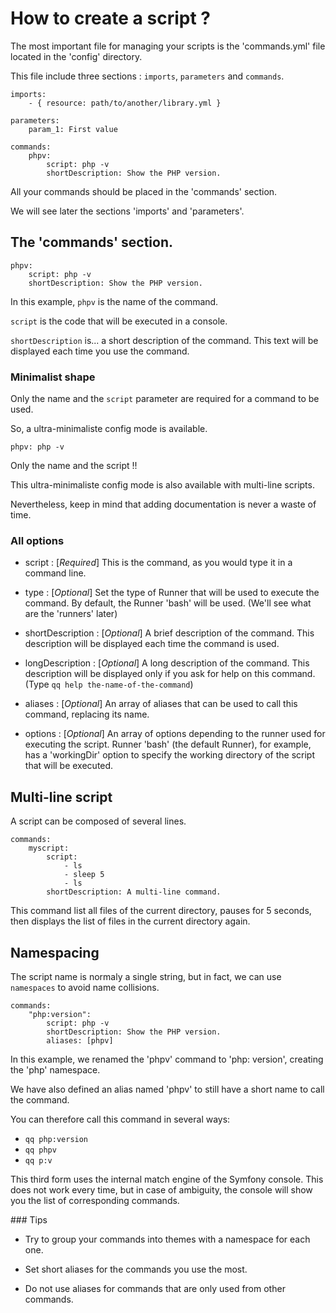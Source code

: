 # How to create a script ?

The most important file for managing your scripts is the 'commands.yml' file located in the 'config' directory.

This file include three sections : `imports`, `parameters` and `commands`.

```
imports:
    - { resource: path/to/another/library.yml }

parameters:
    param_1: First value

commands:
    phpv:
        script: php -v
        shortDescription: Show the PHP version.
```

All your commands should be placed in the 'commands' section.

We will see later the sections 'imports' and 'parameters'.

## The 'commands' section.

```
phpv:
    script: php -v
    shortDescription: Show the PHP version.
```

In this example, `phpv` is the name of the command.

`script` is the code that will be executed in a console.

`shortDescription` is... a short description of the command.
This text will be displayed each time you use the command.

### Minimalist shape

Only the name and the `script` parameter are required for a command to be used.

So, a ultra-minimaliste config mode is available.

```
phpv: php -v
```
Only the name and the script !!

This ultra-minimaliste config mode is also available with multi-line scripts.

Nevertheless, keep in mind that adding documentation is never a waste of time.

### All options

* script : [*Required*] This is the command, as you would type it in a command line.

* type : [*Optional*] Set the type of Runner that will be used to execute the command. By default, the Runner 'bash' will be used. (We'll see what are the 'runners' later)

* shortDescription : [*Optional*] A brief description of the command. This description will be displayed each time the command is used.

* longDescription : [*Optional*] A long description of the command. This description will be displayed only if you ask for help on this command. (Type `qq help the-name-of-the-command`)

* aliases : [*Optional*] An array of aliases that can be used to call this command, replacing its name.

* options : [*Optional*] An array of options depending to the runner used for executing the script. Runner 'bash' (the default Runner), for example, has a 'workingDir' option to specify the working directory of the script that will be executed.

## Multi-line script

A script can be composed of several lines.

```
commands:
    myscript:
        script:
            - ls 
            - sleep 5
            - ls
        shortDescription: A multi-line command.
```

This command list all files of the current directory, pauses for 5 seconds, then displays the list of files in the current directory again.

## Namespacing

The script name is normaly a single string, but in fact, we can use `namespaces` to avoid name collisions.

```
commands:
    "php:version":
        script: php -v
        shortDescription: Show the PHP version.
        aliases: [phpv]
```

In this example, we renamed the 'phpv' command to 'php: version', creating the 'php' namespace.

We have also defined an alias named 'phpv' to still have a short name to call the command.

You can therefore call this command in several ways:
* `qq php:version`
* `qq phpv`
* `qq p:v`

This third form uses the internal match engine of the Symfony console. This does not work every time, but in case of ambiguity, the console will show you the list of corresponding commands.

### Tips

* Try to group your commands into themes with a namespace for each one.

* Set short aliases for the commands you use the most.

* Do not use aliases for commands that are only used from other commands.
